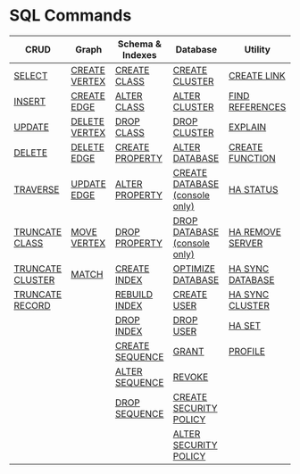 
# SQL Commands


| CRUD     | Graph | Schema & Indexes | Database | Utility |
|----------|-------|------------------|----------|---------|
| [SELECT](SQL-Query.md) | [CREATE VERTEX](SQL-Create-Vertex.md) | [CREATE CLASS](SQL-Create-Class.md) | [CREATE CLUSTER](SQL-Create-Cluster.md) | [CREATE LINK](SQL-Create-Link.md) |
| [INSERT](SQL-Insert.md) | [CREATE EDGE](SQL-Create-Edge.md) |[ALTER CLASS](SQL-Alter-Class.md) | [ALTER CLUSTER](SQL-Alter-Cluster.md) | [FIND REFERENCES](SQL-Find-References.md) |
| [UPDATE](SQL-Update.md) | [DELETE VERTEX](SQL-Delete-Vertex.md) |[DROP CLASS](SQL-Drop-Class.md) | [DROP CLUSTER](SQL-Drop-Cluster.md) | [EXPLAIN](SQL-Explain.md) |
| [DELETE](SQL-Delete.md) | [DELETE EDGE](SQL-Delete-Edge.md) | [CREATE PROPERTY](SQL-Create-Property.md) | [ALTER DATABASE](SQL-Alter-Database.md)| [CREATE FUNCTION](SQL-Create-Function.md) |
| [TRAVERSE](SQL-Traverse.md) | [UPDATE EDGE](SQL-Update-Edge.md) |  [ALTER PROPERTY](SQL-Alter-Property.md) | [CREATE DATABASE (console only)](../console/Console-Command-Create-Database.md) | [HA STATUS](SQL-HA-Status.md) |
| [TRUNCATE CLASS](SQL-Truncate-Class.md) | [MOVE VERTEX](SQL-Move-Vertex.md) | [DROP PROPERTY](SQL-Drop-Property.md) | [DROP DATABASE (console only)](../console/Console-Command-Drop-Database.md) | [HA REMOVE SERVER](SQL-HA-Remove-Server.md) |
| [TRUNCATE CLUSTER](SQL-Truncate-Cluster.md) | [MATCH](SQL-Match.md) | [CREATE INDEX](SQL-Create-Index.md) | [OPTIMIZE DATABASE](SQL-Optimize-Database.md) | [HA SYNC DATABASE](SQL-HA-Sync-Database.md) |
| [TRUNCATE RECORD](SQL-Truncate-Record.md) | | [REBUILD INDEX](SQL-Rebuild-Index.md)  | [CREATE USER](SQL-Create-User.md) | [HA SYNC CLUSTER](SQL-HA-Sync-Cluster.md) |
|  | |[DROP INDEX](SQL-Drop-Index.md)  | [DROP USER](SQL-Drop-User.md) | [HA SET](SQL-HA-Set.md) |
|  | |[CREATE SEQUENCE](SQL-Create-Sequence.md)  | [GRANT](SQL-Grant.md) | [PROFILE](SQL-Profile.md) |
|  | |[ALTER SEQUENCE](SQL-Alter-Sequence.md)  | [REVOKE](SQL-Revoke.md)  | |
|  | |[DROP SEQUENCE](SQL-Drop-Sequence.md)  | [CREATE SECURITY POLICY](SQL-Create-Security-Policy.md) | |
|  | | | [ALTER SECURITY POLICY](SQL-Alter-Security-Policy.md) | |
